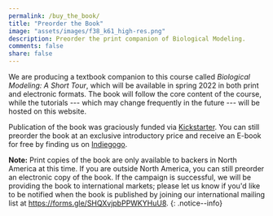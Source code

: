 ```yaml
---
permalink: /buy_the_book/
title: "Preorder the Book"
image: "assets/images/f38_k61_high-res.png"
description: Preorder the print companion of Biological Modeling.
comments: false
share: false
---
```


We are producing a textbook companion to this course called *Biological Modeling: A Short Tour*, which will be available in spring 2022 in both print and electronic formats. The book will follow the core content of the course, while the tutorials --- which may change frequently in the future --- will be hosted on this website.

Publication of the book was graciously funded via <a href="https://www.kickstarter.com/projects/phillipcompeau/biological-modeling-a-short-tour" target="_blank">Kickstarter</a>. You can still preorder the book at an exclusive introductory price and receive an E-book for free by finding us on <a href="https://www.indiegogo.com/projects/biological-modeling-a-short-tour/x/28195870#/" target="_blank">Indiegogo</a>.

**Note:** Print copies of the book are only available to backers in North America at this time. If you are outside North America, you can still preorder an electronic copy of the book. If the campaign is successful, we will be providing the book to international markets; please let us know if you'd like to be notified when the book is published by joining our international mailing list at <a href="https://forms.gle/SHQXvjpbPPWKYHuU8" target="_blank">https://forms.gle/SHQXvjpbPPWKYHuU8</a>.
{: .notice--info}
